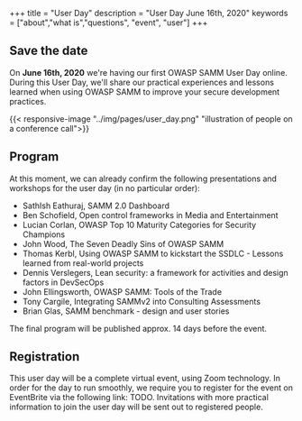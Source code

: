 +++
title = "User Day"
description = "User Day June 16th, 2020"
keywords = ["about","what is","questions", "event", "user"]
+++

## Save the date

On **June 16th, 2020** we're having our first OWASP SAMM User Day online. During this User Day, we'll share our practical experiences and lessons learned when using OWASP SAMM to improve your secure development practices.

{{< responsive-image  "../img/pages/user_day.png" "illustration of people on a conference call">}}

## Program
At this moment, we can already confirm the following presentations and workshops for the user day (in no particular order):
* SathIsh Eathuraj, SAMM 2.0 Dashboard 
* Ben Schofield, Open control frameworks in Media and Entertainment
* Lucian Corlan, OWASP Top 10 Maturity Categories for Security Champions
* John Wood, The Seven Deadly Sins of OWASP SAMM
* Thomas Kerbl, Using OWASP SAMM to kickstart the SSDLC - Lessons learned from real-world projects
* Dennis Verslegers, Lean security: a framework for activities and design factors in DevSecOps
* John Ellingsworth, OWASP SAMM: Tools of the Trade
* Tony Cargile, Integrating SAMMv2 into Consulting Assessments
* Brian Glas, SAMM benchmark - design and user stories 

The final program will be published approx. 14 days before the event.

## Registration
This user day will be a complete virtual event, using Zoom technology. In order for the day to run smoothly, we require you to register for the event on EventBrite via the following link: TODO. Invitations with more practical information to join the user day will be sent out to registered people.